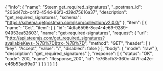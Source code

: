 {
  "info": {
    "name": "Steem get_required_signatures",
    "_postman_id": "206d47cb-c4f2-454d-86f3-d39d75616a37",
    "description": "get_required_signatures",
    "schema": "https://schema.getpostman.com/json/collection/v2.0.0/"
  },
  "item": [
    {
      "name": "Get",
      "item": [
        {
          "id": "4dfa6596-8cc4-4e69-9289-94953ea52603",
          "name": "get-required-signatures",
          "request": {
            "url": "http://api.steemjs.com/get_required_signatures?availableKeys=%7B%7D&trx=%7B%7D",
            "method": "GET",
            "header": [
              {
                "key": "Accept",
                "value": "*/*",
                "disabled": false
              }
            ],
            "body": {
              "mode": "raw"
            },
            "description": "get_required_signatures"
          },
          "response": [
            {
              "status": "OK",
              "code": 200,
              "name": "Response_200",
              "id": "e765cfb3-360c-4f7f-a42e-e46b53adf9a0"
            }
          ]
        }
      ]
    }
  ]
}